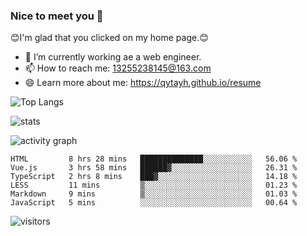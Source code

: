 ### Nice to meet you 👋

😊I'm glad that you clicked on my home page.😊

- 🔭 I’m currently working ae a web engineer.
- 📫 How to reach me: 13255238145@163.com
- 😄 Learn more about me: https://qytayh.github.io/resume

![Top Langs](https://github-readme-stats.vercel.app/api/top-langs?username=qytayh) 

![stats](https://github-readme-stats.vercel.app/api?username=qytayh&show_icons=true&theme=radical&layout=compact)
	
![activity graph](https://activity-graph.herokuapp.com/graph?username=qytayh&theme=dracula)

<!--START_SECTION:waka-->

```text
HTML         8 hrs 28 mins   ██████████████░░░░░░░░░░░   56.06 %
Vue.js       3 hrs 58 mins   ██████▓░░░░░░░░░░░░░░░░░░   26.31 %
TypeScript   2 hrs 8 mins    ███▓░░░░░░░░░░░░░░░░░░░░░   14.18 %
LESS         11 mins         ▒░░░░░░░░░░░░░░░░░░░░░░░░   01.23 %
Markdown     9 mins          ▒░░░░░░░░░░░░░░░░░░░░░░░░   01.03 %
JavaScript   5 mins          ░░░░░░░░░░░░░░░░░░░░░░░░░   00.64 %
```

<!--END_SECTION:waka-->

![visitors](https://visitor-badge.glitch.me/badge?page_id=qytayh)


<!--
**qytayh/qytayh** is a ✨ _special_ ✨ repository because its `README.md` (this file) appears on your GitHub profile.

Here are some ideas to get you started:

- 🔭 I’m currently working on ...
- 🌱 I’m currently learning ...
- 👯 I’m looking to collaborate on ...
- 🤔 I’m looking for help with ...
- 💬 Ask me about ...
- 📫 How to reach me: ...
- 😄 Pronouns: ...
- ⚡ Fun fact: ...
-->
